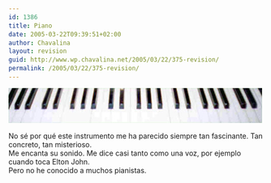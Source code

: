 ```yaml
---
id: 1386
title: Piano
date: 2005-03-22T09:39:51+02:00
author: Chavalina
layout: revision
guid: http://www.wp.chavalina.net/2005/03/22/375-revision/
permalink: /2005/03/22/375-revision/
---
```

<p class="imgcentro">
  <img src="/imagenes/fotos/piano.jpg" alt="Piano" />
</p>

No s&eacute; por qu&eacute; este instrumento me ha parecido siempre tan fascinante. Tan concreto, tan misterioso.  
Me encanta su sonido. Me dice casi tanto como una voz, por ejemplo cuando toca Elton John.  
Pero no he conocido a muchos pianistas.